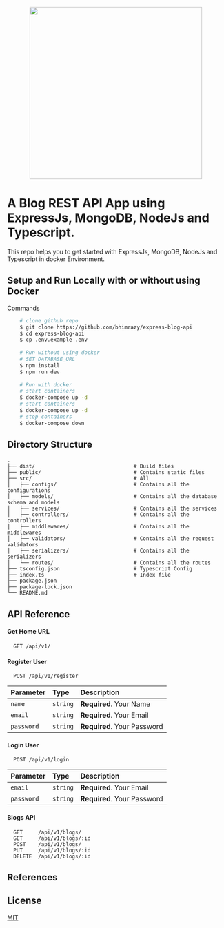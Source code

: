<p align="center">
  <img height="400" width="auto" src="https://user-images.githubusercontent.com/46085301/196043714-8ac5ad0d-1286-4ab6-aa6b-c1e4cdccf3d0.png">
</p>
  
# A Blog REST API App using ExpressJs, MongoDB, NodeJs and Typescript.
This repo helps you to get started with ExpressJs, MongoDB, NodeJs and Typescript in docker Environment.

## Setup and Run Locally with or without using Docker

Commands

  ```bash
      # clone github repo
      $ git clone https://github.com/bhimrazy/express-blog-api
      $ cd express-blog-api
      $ cp .env.example .env
      
      # Run without using docker
      # SET DATABASE_URL
      $ npm install
      $ npm run dev
      
      # Run with docker      
      # start containers
      $ docker-compose up -d
      # start containers
      $ docker-compose up -d
      # stop containers
      $ docker-compose down
  ```
## Directory Structure
```
.
├── dist/                                # Build files
├── public/                              # Contains static files
├── src/                                 # All 
│   ├── configs/                         # Contains all the configurations
│   ├── models/                          # Contains all the database schema and models
│   ├── services/                        # Contains all the services
│   ├── controllers/                     # Contains all the controllers
│   ├── middlewares/                     # Contains all the middlewares
│   ├── validators/                      # Contains all the request validators
│   ├── serializers/                     # Contains all the serializers
│   └── routes/                          # Contains all the routes
├── tsconfig.json                        # Typescript Config
├── index.ts                             # Index file
├── package.json
├── package-lock.json
└── README.md
```

## API Reference

#### Get Home URL

```
  GET /api/v1/
```

#### Register User

```
  POST /api/v1/register
```

| Parameter | Type     | Description                |
| :-------- | :------- | :------------------------- |
|  `name`   | `string` | **Required**. Your Name    |
|  `email`  | `string` | **Required**. Your Email   |
|`password` | `string` | **Required**. Your Password|

#### Login User

```
  POST /api/v1/login
```

| Parameter | Type     | Description                |
| :-------- | :------- | :------------------------- |
|  `email`  | `string` | **Required**. Your Email   |
|`password` | `string` | **Required**. Your Password|

#### Blogs API

```
  GET     /api/v1/blogs/
  GET     /api/v1/blogs/:id
  POST    /api/v1/blogs/
  PUT     /api/v1/blogs/:id
  DELETE  /api/v1/blogs/:id
```
## References


## License

[MIT](https://github.com/bhimrazy/express-blog-api/blob/main/LICENSE)

<!-- docker exec -it <container-id> bash -->
<!--
mongosh
show dbs
show users
use db_name
mongo --port 27017 -u username -p password --authenticationDatabase mydbone
express-jsdoc-swagger

https://blog.appsignal.com/2022/08/17/build-a-crud-app-with-nodejs-and-mongodb.html
https://blog.appsignal.com/2022/09/14/secure-your-nodejs-app-with-json-web-tokens.html
https://jayeshchoudhary.hashnode.dev/how-to-easily-validate-request-data-using-express-validator-in-nodejs
 -->

